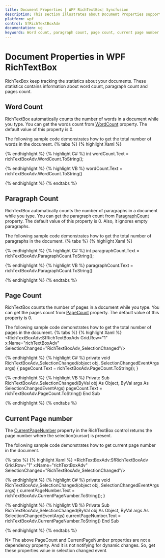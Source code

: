 ```yaml
---
title: Document Properties | WPF RichTextBox| Syncfusion
description: This section illustrates about Document Properties support in WPF RichTextBox(SfRichTextBoxAdv) control.
platform: wpf
control: SfRichTextBoxAdv
documentation: ug
keywords: Word count, paragraph count, page count, current page number.
---
```

# Document Properties in WPF RichTextBox
RichTexBox keep tracking the statistics about your documents. These statistics contains information about word count, paragraph count and pages count.

## Word Count
RichTextBox automatically counts the number of words in a document while you type. You can get the words count from [WordCount](https://help.syncfusion.com/cr/wpf/Syncfusion.Windows.Controls.RichTextBoxAdv.SfRichTextBoxAdv.html#Syncfusion_Windows_Controls_RichTextBoxAdv_SfRichTextBoxAdv_WordCount.html) property. The default value of this property is 0. 

The following sample code demonstrates how to get the total number of words in the document.
{% tabs %}
{% highlight Xaml %}
<TextBlock Text="{Binding Path=WordCount, Mode=TwoWay}"  />

{% endhighlight %}
{% highlight C# %}
int wordCount.Text = richTextBoxAdv.WordCount.ToString();

{% endhighlight %}
{% highlight VB %}
wordCount.Text = richTextBoxAdv.WordCount.ToString()

{% endhighlight %}
{% endtabs %}

## Paragraph Count
RichTextBox automatically counts the number of paragraphs in a document while you type. You can get the paragraph count from [ParagraphCount](https://help.syncfusion.com/cr/wpf/Syncfusion.Windows.Controls.RichTextBoxAdv.SfRichTextBoxAdv.html#Syncfusion_Windows_Controls_RichTextBoxAdv_SfRichTextBoxAdv_ParagraphCount.html) property. The default value of this property is 0. Also, it ignores empty paragraphs.

The following sample code demonstrates how to get the total number of paragraphs in the document.
{% tabs %}
{% highlight Xaml %}
<TextBlock Name="ParagraphCount" Text="{Binding Path=ParagraphCount, Mode=TwoWay}" />

{% endhighlight %}
{% highlight C# %}
int paragraphCount.Text = richTextBoxAdv.ParagraphCount.ToString();

{% endhighlight %}
{% highlight VB %}
paragraphCount.Text = richTextBoxAdv.ParagraphCount.ToString()

{% endhighlight %}
{% endtabs %}

## Page Count
RichTextBox counts the number of pages in a document while you type. You can get the pages count from [PageCount](https://help.syncfusion.com/cr/wpf/Syncfusion.Windows.Controls.RichTextBoxAdv.SfRichTextBoxAdv.html#Syncfusion_Windows_Controls_RichTextBoxAdv_SfRichTextBoxAdv_ParagraphCount.html) property. The default value of this property is 0.

The following sample code demonstrates how to get the total number of pages in the document.
{% tabs %}
{% highlight Xaml %}
<TextBlock x:Name="PageCount" Grid.Row="0" />
<RichTextBoxAdv:SfRichTextBoxAdv Grid.Row="1" x:Name="richTextBoxAdv" SelectionChanged="RichTextBoxAdv_SelectionChanged"/>

{% endhighlight %}
{% highlight C# %}
private void RichTextBoxAdv_SelectionChanged(object obj, SelectionChangedEventArgs args)
{
	pageCount.Text = richTextBoxAdv.PageCount.ToString();
}

{% endhighlight %}
{% highlight VB %}
Private Sub RichTextBoxAdv_SelectionChanged(ByVal obj As Object, ByVal args As SelectionChangedEventArgs)
pageCount.Text = richTextBoxAdv.PageCount.ToString()
End Sub

{% endhighlight %}
{% endtabs %}

## Current Page number
The [CurrentPageNumber](https://help.syncfusion.com/cr/wpf/Syncfusion.Windows.Controls.RichTextBoxAdv.SfRichTextBoxAdv.html#Syncfusion_Windows_Controls_RichTextBoxAdv_SfRichTextBoxAdv_CurrentPageNumber.html) property in the RichTextBox control returns the page number where the selection(cursor) is present.

The following sample code demonstrates how to get current page number in the document.

{% tabs %}
{% highlight Xaml %}
<TextBlock x:Name="CurrentPageNumber" Grid.Row="0" />
<RichTextBoxAdv:SfRichTextBoxAdv Grid.Row="1" x:Name="richTextBoxAdv" SelectionChanged="RichTextBoxAdv_SelectionChanged"/>

{% endhighlight %}
{% highlight C# %}
private void RichTextBoxAdv_SelectionChanged(object obj, SelectionChangedEventArgs args)
{
	currentPageNumber.Text = richTextBoxAdv.CurrentPageNumber.ToString();
}

{% endhighlight %}
{% highlight VB %}
Private Sub RichTextBoxAdv_SelectionChanged(ByVal obj As Object, ByVal args As SelectionChangedEventArgs)
    currentPageNumber.Text = richTextBoxAdv.CurrentPageNumber.ToString()
End Sub

{% endhighlight %}
{% endtabs %}

N> The above PageCount and CurrentPageNumber properties are not a dependency property. And it is not notifying for dynamic changes. So, get these properties value in
selection changed event.

